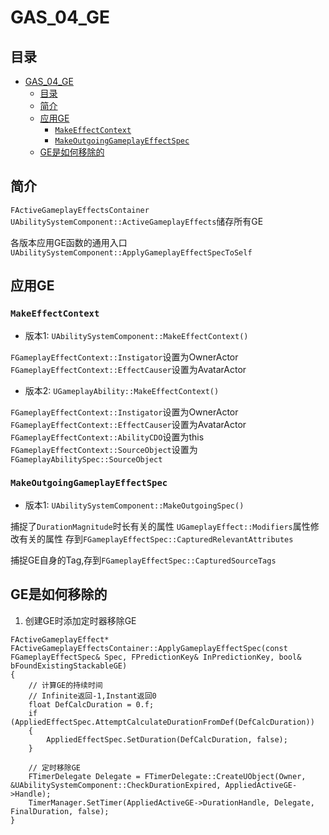 # GAS_04_GE
## 目录
- [GAS_04_GE](#gas_04_ge)
    - [目录](#目录)
    - [简介](#简介)
    - [应用GE](#应用ge)
        - [`MakeEffectContext`](#makeeffectcontext)
        - [`MakeOutgoingGameplayEffectSpec`](#makeoutgoinggameplayeffectspec)
    - [GE是如何移除的](#ge是如何移除的)

## 简介
`FActiveGameplayEffectsContainer UAbilitySystemComponent::ActiveGameplayEffects`储存所有GE  

各版本应用GE函数的通用入口`UAbilitySystemComponent::ApplyGameplayEffectSpecToSelf`  

## 应用GE
### `MakeEffectContext`
+ 版本1: `UAbilitySystemComponent::MakeEffectContext()`  

`FGameplayEffectContext::Instigator`设置为OwnerActor  
`FGameplayEffectContext::EffectCauser`设置为AvatarActor  

+ 版本2: `UGameplayAbility::MakeEffectContext()`  

`FGameplayEffectContext::Instigator`设置为OwnerActor  
`FGameplayEffectContext::EffectCauser`设置为AvatarActor  
`FGameplayEffectContext::AbilityCDO`设置为this  
`FGameplayEffectContext::SourceObject`设置为`FGameplayAbilitySpec::SourceObject`  

### `MakeOutgoingGameplayEffectSpec`
+ 版本1: `UAbilitySystemComponent::MakeOutgoingSpec()`

捕捉了`DurationMagnitude`时长有关的属性
`UGameplayEffect::Modifiers`属性修改有关的属性
存到`FGameplayEffectSpec::CapturedRelevantAttributes`

捕捉GE自身的Tag,存到`FGameplayEffectSpec::CapturedSourceTags`


## GE是如何移除的
1. 创建GE时添加定时器移除GE  
```
FActiveGameplayEffect* FActiveGameplayEffectsContainer::ApplyGameplayEffectSpec(const FGameplayEffectSpec& Spec, FPredictionKey& InPredictionKey, bool& bFoundExistingStackableGE)
{
    // 计算GE的持续时间
    // Infinite返回-1,Instant返回0
    float DefCalcDuration = 0.f;
	if (AppliedEffectSpec.AttemptCalculateDurationFromDef(DefCalcDuration))
	{
		AppliedEffectSpec.SetDuration(DefCalcDuration, false);
	}

    // 定时移除GE
    FTimerDelegate Delegate = FTimerDelegate::CreateUObject(Owner, &UAbilitySystemComponent::CheckDurationExpired, AppliedActiveGE->Handle);
	TimerManager.SetTimer(AppliedActiveGE->DurationHandle, Delegate, FinalDuration, false);
}
```